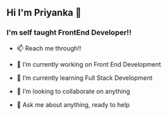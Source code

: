## Hi I'm Priyanka 👋

### I'm self taught FrontEnd Developer!!
- 📫 Reach me through!! 
  
- 🔭 I’m currently working on Front End Development
- 🌱 I’m currently learning Full Stack Development
- 👯 I’m looking to collaborate on anything
- 💬 Ask me about anything, ready to help
 
